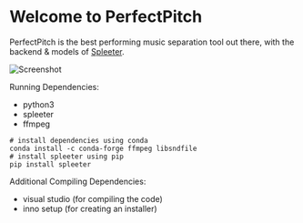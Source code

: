 # Welcome to PerfectPitch

PerfectPitch is the best performing music separation tool out there, with the backend & models of [Spleeter](https://github.com/deezer/spleeter).


![Screenshot](https://user-images.githubusercontent.com/96906027/209579532-562ba790-d074-4080-b5a2-ac5f46bdd6a9.png)

Running Dependencies:
* python3
* spleeter
* ffmpeg
```
# install dependencies using conda
conda install -c conda-forge ffmpeg libsndfile
# install spleeter using pip
pip install spleeter
```
Additional Compiling Dependencies:

* visual studio (for compiling the code)
* inno setup (for creating an installer)
